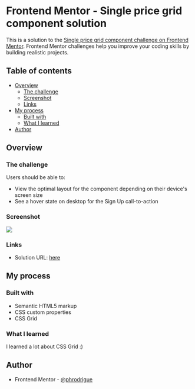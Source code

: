 # Frontend Mentor - Single price grid component solution

This is a solution to the [Single price grid component challenge on Frontend Mentor](https://www.frontendmentor.io/challenges/single-price-grid-component-5ce41129d0ff452fec5abbbc). Frontend Mentor challenges help you improve your coding skills by building realistic projects. 

## Table of contents

- [Overview](#overview)
  - [The challenge](#the-challenge)
  - [Screenshot](#screenshot)
  - [Links](#links)
- [My process](#my-process)
  - [Built with](#built-with)
  - [What I learned](#what-i-learned)
- [Author](#author)


## Overview

### The challenge

Users should be able to:

- View the optimal layout for the component depending on their device's screen size
- See a hover state on desktop for the Sign Up call-to-action

### Screenshot

![](./screenshot.jpg)

### Links

- Solution URL: [here](https://phrodrigue.github.io/newbie/single-price-grid-component/)

## My process

### Built with

- Semantic HTML5 markup
- CSS custom properties
- CSS Grid

### What I learned

I learned a lot about CSS Grid :)


## Author

- Frontend Mentor - [@phrodrigue](https://www.frontendmentor.io/profile/phrodrigue)
